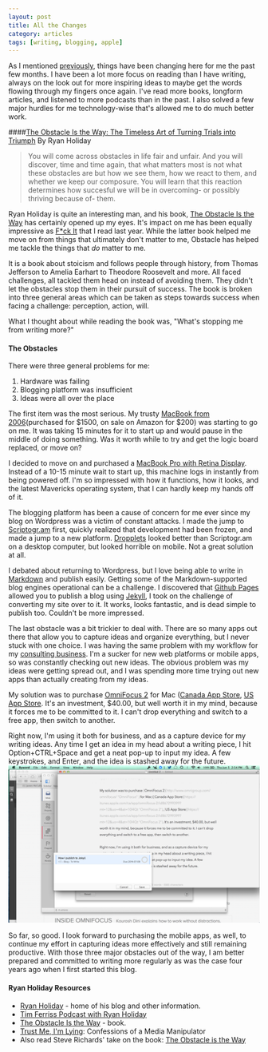 ```yaml
---
layout: post
title: All the Changes
category: articles
tags: [writing, blogging, apple]
---
```


As I mentioned [previously](http://www.foursides.ca/A-New-Dawn/ "A New Dawn"), things have been changing here for me the past few months. I have been a lot more focus on reading than I have writing, always on the look out for more inspiring ideas to maybe get the words flowing through my fingers once again. I've read more books, longform articles, and listened to more podcasts than in the past. I also solved a few major hurdles for me technology-wise that's allowed me to do much better work. 

####[The Obstacle Is the Way: The Timeless Art of Turning Trials into Triumph](http://www.amazon.com/gp/product/1591846358/ref=as_li_tl?ie=UTF8&camp=1789&creative=390957&creativeASIN=1591846358&linkCode=as2&tag=four0b-20&linkId=MYHHSTSBW6CCYZDE "The Obstacle is the Way: The Timeless Art of Turning Trials into Triump") 
By Ryan Holiday

> You will come across obstacles in life fair and unfair. And you will discover, time and time again, that what matters most is not what these obstacles are but how we see them, how we react to them, and whether we keep our composure. You will learn that this reaction determines how succesful we will be in overcoming- or possibly thriving because of- them. 

Ryan Holiday is quite an interesting man, and his book, [The Obstacle Is the Way](http://www.amazon.com/gp/product/1591846358/ref=as_li_tl?ie=UTF8&camp=1789&creative=390957&creativeASIN=1591846358&linkCode=as2&tag=four0b-20&linkId=MYHHSTSBW6CCYZDE "The Obstacle is the Way: The Timeless Art of Turning Trials into Triump") has certainly opened up my eyes. It's impact on me has been equally impressive as [F*ck It](http://www.foursides.ca/locked-out-and-saying-fck-it/ "Fuck It") that I read last year. While the latter book helped me move on from things that ultimately don't matter to me, Obstacle has helped me tackle the things that *do* matter to me. 

It is a book about stoicism and follows people through history, from Thomas Jefferson to Amelia Earhart to Theodore Roosevelt and more. All faced challenges, all tackled them head on instead of avoiding them. They didn't let the obstacles stop them in their pursuit of success. The book is broken into three general areas which can be taken as steps towards success when facing a challenge: perception, action, will. 

What I thought about while reading the book was, "What's stopping me from writing more?"

#### The Obstacles

There were three general problems for me:
1. Hardware was failing
2. Blogging platform was insufficient
3. Ideas were all over the place

The first item was the most serious. My trusty [MacBook from 2006](http://www.amazon.com/gp/product/B001P05NJC/ref=as_li_tl?ie=UTF8&camp=1789&creative=390957&creativeASIN=B001P05NJC&linkCode=as2&tag=four0b-20&linkId=ESUYDOPSLBZIXNYP "MacBook")(purchased for $1500, on sale on Amazon for $200) was starting to go on me. It was taking 15 minutes for it to start up and would pause in the middle of doing something. Was it worth while to try and get the logic board replaced, or move on? 

I decided to move on and purchased a [MacBook Pro with Retina Display](http://www.amazon.com/gp/product/B007474Y04/ref=as_li_tl?ie=UTF8&camp=1789&creative=390957&creativeASIN=B007474Y04&linkCode=as2&tag=four0b-20&linkId=OCDHIHBWVJDLSTAY "MacBook Pro w/ Retina Display"). Instead of a 10-15 minute wait to start up, this machine logs in instantly from being powered off. I'm so impressed with how it functions, how it looks, and the latest Mavericks operating system, that I can hardly keep my hands off of it. 

The blogging platform has been a cause of concern for me ever since my blog on Wordpress was a victim of constant attacks. I made the jump to [Scriptogr.am](http://www.scriptogr.am "Scriptogr.am") first, quickly realized that development had been frozen, and made a jump to a new platform. [Dropplets](http://dropplets.com "Dropplets") looked better than Scriptogr.am on a desktop computer, but looked horrible on mobile. Not a great solution at all. 

I debated about returning to Wordpress, but I love being able to write in [Markdown](http://jamesmccullough.hubpages.com/hub/Blogging-with-Markdown "Markdown") and publish easily. Getting some of the Markdown-supported blog engines operational can be a challenge. I discovered that [Github Pages](https://pages.github.com "Github Pages") allowed you to publish a blog using [Jekyll](http://jekyllrb.com "Jekyll"), I took on the challenge of converting my site over to it. It works, looks fantastic, and is dead simple to publish too. Couldn't be more impressed. 

The last obstacle was a bit trickier to deal with. There are so many apps out there that allow you to capture ideas and organize everything, but I never stuck with one choice. I was having the same problem with my workflow for my [consulting business](http://www.foursidesconsulting.com "Four Sides Hospitality Consulting"). I'm a sucker for new web platforms or mobile apps, so was constantly checking out new ideas. The obvious problem was my ideas were getting spread out, and I was spending more time trying out new apps than actually creating from my ideas. 

My solution was to purchase [OmniFocus 2](http://www.omnigroup.com/omnifocus/ "OmniFocus" ) for Mac ([Canada App Store](https://itunes.apple.com/ca/app/omnifocus-2/id867299399?mt=12&uo=4&at=10l4Qt "OmniFocus 2"), [US App Store](https://itunes.apple.com/us/app/omnifocus-2/id867299399?mt=12&uo=4&at=10l4Qt "OmniFocus 2"). It's an investment, $40.00, but well worth it in my mind, because it forces me to be committed to it. I can't drop everything and switch to a free app, then switch to another. 

Right now, I'm using it both for business, and as a capture device for my writing ideas. Any time I get an idea in my head about a writing piece, I hit Option+CTRL+Space and get a neat pop-up to input my idea. A few keystrokes, and Enter, and the idea is stashed away for the future. 
![OmniFocus 2](/images/OmniFocus.png)

So far, so good. I look forward to purchasing the mobile apps, as well, to continue my effort in capturing ideas more effectively and still remaining productive.  With those three major obstacles out of the way, I am better prepared and committed to writing more regularly as was the case four years ago when I first started this blog. 

#### Ryan Holiday Resources

* [Ryan Holiday](http://ryanholiday.net "Ryan Holiday") - home of his blog and other information.
*  [Tim Ferriss Podcast with Ryan Holiday](http://fourhourworkweek.com/2014/05/06/the-tim-ferriss-podcast-episode-4-ryan-holiday/ "Tim Ferriss Podcast w/ Ryan Holiday")
* [The Obstacle Is the Way](http://www.amazon.com/gp/product/1591846358/ref=as_li_tl?ie=UTF8&camp=1789&creative=390957&creativeASIN=1591846358&linkCode=as2&tag=four0b-20&linkId=MYHHSTSBW6CCYZDE "The Obstacle is the Way: The Timeless Art of Turning Trials into Triump") - book. 
* [Trust Me, I'm Lying](http://www.amazon.com/gp/product/1591846285/ref=as_li_tl?ie=UTF8&camp=1789&creative=390957&creativeASIN=1591846285&linkCode=as2&tag=four0b-20&linkId=TKYJ4G3PKE5RMFXW "Trust Me, I'm Lying"): Confessions of a Media Manipulator
* Also read Steve Richards' take on the book: [The Obstacle is the Way](http://steves.seasidelife.com/2014/06/04/the-obstacle-is-the-way/ "The Obstacle is the Way")

